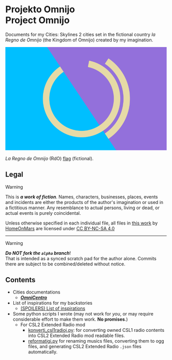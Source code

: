 <!-- -*- coding: utf-8 -*- -->

Projekto Omnijo  <br>  Project Omnijo
===============================================================================

Documents for my Cities: Skylines 2 cities
set in the fictional country *la Regno de Omnijo* (the Kingdom of Omnijo)
created by my imagination.

![RdO emblem](fig/RdOFlago.svg)

*La Regno de Omnijo* (RdO) [flag](OmniCentro/Emblemoj.md) (fictional).

Legal
-------------------------------------------------------------------------------

> [!WARNING]
> This is ***a work of fiction***.
> Names, characters, businesses, places, events and incidents
> are either the products of the author's imagination or used in a fictitious manner.
> Any resemblance to actual persons, living or dead, or actual events is purely coincidental.

<p xmlns:cc="http://creativecommons.org/ns#" xmlns:dct="http://purl.org/dc/terms/">Unless otherwise specified in each individual file, all files in <a property="dct:title" rel="cc:attributionURL" href="https://github.com/HomeOnMars/projektoOmnijo">this work</a> by <a rel="cc:attributionURL dct:creator" property="cc:attributionName" href="https://github.com/HomeOnMars">HomeOnMars</a> are licensed under <a href="https://creativecommons.org/licenses/by-nc-sa/4.0/?ref=chooser-v1" target="_blank" rel="license noopener noreferrer" style="display:inline-block;">CC BY-NC-SA 4.0<img style="height:22px!important;margin-left:3px;vertical-align:text-bottom;" src="https://mirrors.creativecommons.org/presskit/icons/cc.svg?ref=chooser-v1" alt=""><img style="height:22px!important;margin-left:3px;vertical-align:text-bottom;" src="https://mirrors.creativecommons.org/presskit/icons/by.svg?ref=chooser-v1" alt=""><img style="height:22px!important;margin-left:3px;vertical-align:text-bottom;" src="https://mirrors.creativecommons.org/presskit/icons/nc.svg?ref=chooser-v1" alt=""><img style="height:22px!important;margin-left:3px;vertical-align:text-bottom;" src="https://mirrors.creativecommons.org/presskit/icons/sa.svg?ref=chooser-v1" alt=""></a></p>

-------------------------------------------------------------------------------

> [!WARNING]
> ***Do NOT fork the `alpha` branch***!  
> That is intended as a synced scratch pad for the author alone.
> Commits there are subject to be combined/deleted without notice.

Contents
-------------------------------------------------------------------------------

- Cities documentations
  - [***OmniCentro***](OmniCentro.md)
- List of inspirations for my backstories
  - [(SPOILERS) List of inspirations](intrigmalkasxo/Inspirajxo.md)
- Some python scripts I wrote
  (may not work for *you*, or may require considerable effort to make them work. **No promises**.)
  - For CSL2 Extended Radio mod
    - [konverti_csl1radioj.py](radio/konverti_csl1radioj.py): for converting owned CSL1 radio contents into CSL2 Extended Radio mod readable files.
    - [reformatigi.py](radio/reformatigi.py) for renaming musics files, converting them to ogg files, and generating CSL2 Extended Radio `.json` files automatically.

